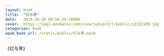 ```yaml
---
layout: book
title:  "红与黑"
date:   2019-10-28 09:56:34 +0800
cover:  https://img1.doubanio.com/view/subject/l/public/s2332189.jpg
categories: book
epub_book_url: /static/public/红与黑.epub
---
```


《红与黑》

